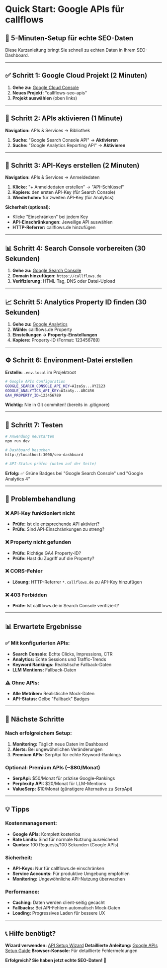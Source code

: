 # Quick Start: Google APIs für callflows

## 🚀 5-Minuten-Setup für echte SEO-Daten

Diese Kurzanleitung bringt Sie schnell zu echten Daten in Ihrem SEO-Dashboard.

---

## ✅ Schritt 1: Google Cloud Projekt (2 Minuten)

1. **Gehe zu:** [Google Cloud Console](https://console.cloud.google.com/)
2. **Neues Projekt:** "callflows-seo-apis"
3. **Projekt auswählen** (oben links)

---

## 🔧 Schritt 2: APIs aktivieren (1 Minute)

**Navigation:** APIs & Services → Bibliothek

1. **Suche:** "Google Search Console API" → **Aktivieren**
2. **Suche:** "Google Analytics Reporting API" → **Aktivieren**

---

## 🔑 Schritt 3: API-Keys erstellen (2 Minuten)

**Navigation:** APIs & Services → Anmeldedaten

1. **Klicke:** "+ Anmeldedaten erstellen" → "API-Schlüssel"
2. **Kopiere:** den ersten API-Key (für Search Console)
3. **Wiederholen:** für zweiten API-Key (für Analytics)

**Sicherheit (optional):**
- Klicke "Einschränken" bei jedem Key
- **API-Einschränkungen:** Jeweilige API auswählen
- **HTTP-Referrer:** callflows.de hinzufügen

---

## 📊 Schritt 4: Search Console vorbereiten (30 Sekunden)

1. **Gehe zu:** [Google Search Console](https://search.google.com/search-console/)
2. **Domain hinzufügen:** `https://callflows.de`
3. **Verifizierung:** HTML-Tag, DNS oder Datei-Upload

---

## 📈 Schritt 5: Analytics Property ID finden (30 Sekunden)

1. **Gehe zu:** [Google Analytics](https://analytics.google.com/)
2. **Wähle:** callflows.de Property
3. **Einstellungen → Property-Einstellungen**
4. **Kopiere:** Property-ID (Format: 123456789)

---

## ⚙️ Schritt 6: Environment-Datei erstellen

**Erstelle:** `.env.local` im Projektroot

```bash
# Google APIs Configuration
GOOGLE_SEARCH_CONSOLE_API_KEY=AIzaSy...XYZ123
GOOGLE_ANALYTICS_API_KEY=AIzaSy...ABC456
GA4_PROPERTY_ID=123456789
```

**Wichtig:** Nie in Git commiten! (bereits in .gitignore)

---

## 🧪 Schritt 7: Testen

```bash
# Anwendung neustarten
npm run dev

# Dashboard besuchen
http://localhost:3000/seo-dashboard

# API-Status prüfen (unten auf der Seite)
```

**Erfolg:** ✅ Grüne Badges bei "Google Search Console" und "Google Analytics 4"

---

## 🔧 Problembehandlung

### ❌ API-Key funktioniert nicht
- **Prüfe:** Ist die entsprechende API aktiviert?
- **Prüfe:** Sind API-Einschränkungen zu streng?

### ❌ Property nicht gefunden  
- **Prüfe:** Richtige GA4 Property-ID?
- **Prüfe:** Hast du Zugriff auf die Property?

### ❌ CORS-Fehler
- **Lösung:** HTTP-Referrer `*.callflows.de` zu API-Key hinzufügen

### ❌ 403 Forbidden
- **Prüfe:** Ist callflows.de in Search Console verifiziert?

---

## 📊 Erwartete Ergebnisse

### ✅ Mit konfigurierten APIs:
- **Search Console:** Echte Clicks, Impressions, CTR
- **Analytics:** Echte Sessions und Traffic-Trends
- **Keyword Rankings:** Realistische Fallback-Daten
- **LLM Mentions:** Fallback-Daten

### ⚠️ Ohne APIs:
- **Alle Metriken:** Realistische Mock-Daten
- **API-Status:** Gelbe "Fallback" Badges

---

## 🚀 Nächste Schritte

### Nach erfolgreichem Setup:
1. **Monitoring:** Täglich neue Daten im Dashboard
2. **Alerts:** Bei ungewöhnlichen Veränderungen
3. **Premium APIs:** SerpApi für echte Keyword-Rankings

### Optional: Premium APIs (~$80/Monat)
- **SerpApi:** $50/Monat für präzise Google-Rankings
- **Perplexity API:** $20/Monat für LLM-Mentions
- **ValueSerp:** $10/Monat (günstigere Alternative zu SerpApi)

---

## 💡 Tipps

### Kostenmanagement:
- **Google APIs:** Komplett kostenlos
- **Rate Limits:** Sind für normale Nutzung ausreichend
- **Quotas:** 100 Requests/100 Sekunden (Google APIs)

### Sicherheit:
- **API-Keys:** Nur für callflows.de einschränken
- **Service Accounts:** Für produktive Umgebung empfohlen
- **Monitoring:** Ungewöhnliche API-Nutzung überwachen

### Performance:
- **Caching:** Daten werden client-seitig gecacht
- **Fallbacks:** Bei API-Fehlern automatisch Mock-Daten
- **Loading:** Progressives Laden für bessere UX

---

## 📞 Hilfe benötigt?

**Wizard verwenden:** [API Setup Wizard](/api-setup)
**Detaillierte Anleitung:** [Google APIs Setup Guide](/api-setup/guide)
**Browser-Konsole:** Für detaillierte Fehlermeldungen

**Erfolgreich? Sie haben jetzt echte SEO-Daten! 🎉** 